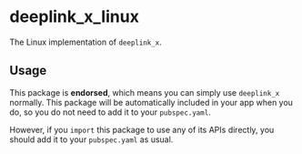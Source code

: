 # deeplink_x_linux

The Linux implementation of `deeplink_x`.

## Usage

This package is **endorsed**, which means you can simply use `deeplink_x`
normally. This package will be automatically included in your app when you do,
so you do not need to add it to your `pubspec.yaml`.

However, if you `import` this package to use any of its APIs directly, you
should add it to your `pubspec.yaml` as usual.
